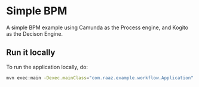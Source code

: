 # Simple BPM

A simple BPM example using Camunda as the Process engine, and Kogito as the Decison Engine. 

## Run it locally

To run the application locally, do: 

```sh
mvn exec:main -Dexec.mainClass="com.raaz.example.workflow.Application"
```
